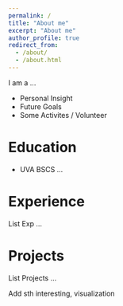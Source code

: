 ```yaml
---
permalink: /
title: "About me"
excerpt: "About me"
author_profile: true
redirect_from: 
  - /about/
  - /about.html
---
```


I am a ...
- Personal Insight
- Future Goals
- Some Activites / Volunteer

Education
======
- UVA BSCS ...

Experience 
======
List Exp ...

Projects
======
List Projects ...

Add sth interesting, visualization
